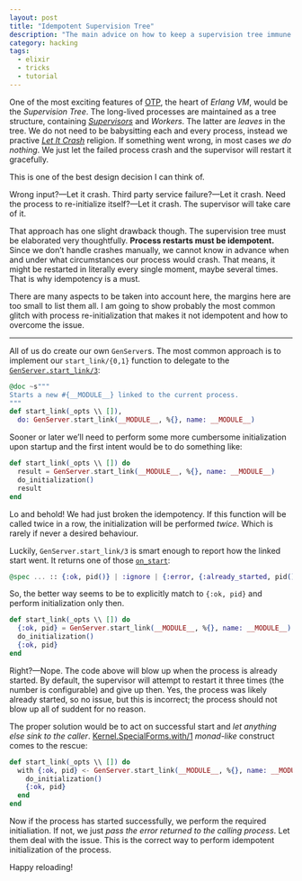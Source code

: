 ```yaml
---
layout: post
title: "Idempotent Supervision Tree"
description: "The main advice on how to keep a supervision tree immune to members crashes"
category: hacking
tags:
  - elixir
  - tricks
  - tutorial
---
```


One of the most exciting features of [OTP](https://learnyousomeerlang.com/what-is-otp), the heart of _Erlang VM_, would be the _Supervision Tree_. The long-lived processes are maintained as a tree structure, containing [_Supervisors_](https://hexdocs.pm/elixir/Supervisor.html) and _Workers_. The latter are _leaves_ in the tree. We do not need to be babysitting each and every process, instead we practive [_Let It Crash_](http://verraes.net/2014/12/erlang-let-it-crash/) religion. If something went wrong, in most cases _we do nothing_. We just let the failed process crash and the supervisor will restart it gracefully.

This is one of the best design decision I can think of.

Wrong input?—Let it crash. Third party service failure?—Let it crash. Need the process to re-initialize itself?—Let it crash. The supervisor will take care of it.

That approach has one slight drawback though. The supervision tree must be elaborated very thoughtfully. **Process restarts must be idempotent.** Since we don’t handle crashes manually, we cannot know in advance when and under what circumstances our process would crash. That means, it might be restarted in literally every single moment, maybe several times. That is why idempotency is a must.

There are many aspects to be taken into account here, the margins here are too small to list them all. I am going to show probably the most common glitch with process re-initialization that makes it not idempotent and how to overcome the issue.

---

All of us do create our own `GenServer`s. The most common approach is to implement our `start_link/{0,1}` function to delegate to the [`GenServer.start_link/3`](https://hexdocs.pm/elixir/GenServer.html#start_link/3):

```elixir
@doc ~s"""
Starts a new #{__MODULE__} linked to the current process.
"""
def start_link(_opts \\ []),
  do: GenServer.start_link(__MODULE__, %{}, name: __MODULE__)
```

Sooner or later we’ll need to perform some more cumbersome initialization upon startup and the first intent would be to do something like:

```elixir
def start_link(_opts \\ []) do
  result = GenServer.start_link(__MODULE__, %{}, name: __MODULE__)
  do_initialization()
  result
end
```

Lo and behold! We had just broken the idempotency. If this function will be called twice in a row, the initialization will be performed _twice_. Which is rarely if never a desired behaviour.

Luckily, `GenServer.start_link/3` is smart enough to report how the linked start went. It returns one of those [`on_start`](https://hexdocs.pm/elixir/GenServer.html#t:on_start/0):

```elixir
@spec ... :: {:ok, pid()} | :ignore | {:error, {:already_started, pid()} | term()}
```

So, the better way seems to be to explicitly match to `{:ok, pid}` and perform initialization only then.

```elixir
def start_link(_opts \\ []) do
  {:ok, pid} = GenServer.start_link(__MODULE__, %{}, name: __MODULE__)
  do_initialization()
  {:ok, pid}
end
```

Right?—Nope. The code above will blow up when the process is already started. By default, the supervisor will attempt to restart it three times (the number is configurable) and give up then. Yes, the process was likely already started, so no issue, but this is incorrect; the process should not blow up all of suddent for no reason.

The proper solution would be to act on successful start and _let anything else sink to the caller_. [Kernel.SpecialForms.with/1](https://hexdocs.pm/elixir/Kernel.SpecialForms.html#with/1) _monad-like_ construct comes to the rescue:

```elixir
def start_link(_opts \\ []) do
  with {:ok, pid} <- GenServer.start_link(__MODULE__, %{}, name: __MODULE__) do
    do_initialization()
    {:ok, pid}
  end
end
```

Now if the process has started successfully, we perform the required initialiation. If not, we just _pass the error returned to the calling process_. Let them deal with the issue. This is the correct way to perform idempotent initialization of the process.

Happy reloading!
